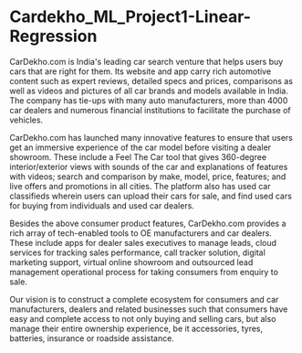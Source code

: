 # Cardekho_ML_Project1-Linear-Regression

CarDekho.com is India's leading car search venture that helps users buy cars that are right for them. Its website and app carry rich automotive content such as expert reviews, detailed specs and prices, comparisons as well as videos and pictures of all car brands and models available in India. The company has tie-ups with many auto manufacturers, more than 4000 car dealers and numerous financial institutions to facilitate the purchase of vehicles.

CarDekho.com has launched many innovative features to ensure that users get an immersive experience of the car model before visiting a dealer showroom. These include a Feel The Car tool that gives 360-degree interior/exterior views with sounds of the car and explanations of features with videos; search and comparison by make, model, price, features; and live offers and promotions in all cities. The platform also has used car classifieds wherein users can upload their cars for sale, and find used cars for buying from individuals and used car dealers.

Besides the above consumer product features, CarDekho.com provides a rich array of tech-enabled tools to OE manufacturers and car dealers. These include apps for dealer sales executives to manage leads, cloud services for tracking sales performance, call tracker solution, digital marketing support, virtual online showroom and outsourced lead management operational process for taking consumers from enquiry to sale.

Our vision is to construct a complete ecosystem for consumers and car manufacturers, dealers and related businesses such that consumers have easy and complete access to not only buying and selling cars, but also manage their entire ownership experience, be it accessories, tyres, batteries, insurance or roadside assistance.
